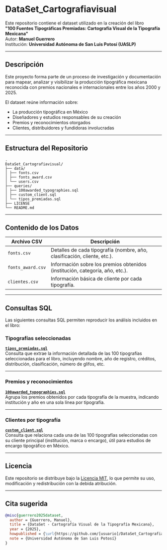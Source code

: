 # DataSet_Cartografiavisual
Este repositorio contiene el dataset utilizado en la creación del libro  
**"100 Fuentes Tipográficas Premiadas: Cartografía Visual de la Tipografía Mexicana"**  
Autor: **Manuel Guerrero**  
Institución: **Universidad Autónoma de San Luis Potosí (UASLP)**

---

## Descripción

Este proyecto forma parte de un proceso de investigación y documentación para mapear, analizar y visibilizar la producción tipográfica mexicana reconocida con premios nacionales e internacionales entre los años 2000 y 2025.

El dataset reúne información sobre:

- La producción tipográfica en México
- Diseñadores y estudios responsables de su creación
- Premios y reconocimientos otorgados
- Clientes, distribuidores y fundidoras involucradas

---

## Estructura del Repositorio
```
.
DataSet_Cartografiavisual/
├── data/
│ ├── fonts.csv
│ ├── fonts_award.csv
│ └── users.csv
├── queries/
│ ├── 100awarded_typographies.sql
│ ├── custom_client.sql
│ └── tipos_premiadas.sql
├── LICENSE
└── README.md
```
---

## Contenido de los Datos

| Archivo CSV     | Descripción                                                                 |
|-----------------|-----------------------------------------------------------------------------|
| `fonts.csv`     | Detalles de cada tipografía (nombre, año, clasificación, cliente, etc.).   |
| `fonts_award.csv` | Información sobre los premios obtenidos (institución, categoría, año, etc.). |
| `clientes.csv`     | Información básica de cliente por cada tipografía.  |

---

## Consultas SQL

Las siguientes consultas SQL permiten reproducir los análisis incluidos en el libro:

### Tipografías seleccionadas

**[`tipos_premiadas.sql`](queries/tipos_premiadas.sql)**  
Consulta que extrae la información detallada de las 100 tipografías seleccionadas para el libro, incluyendo nombre, año de registro, créditos, distribución, clasificación, número de glifos, etc.

---

### Premios y reconocimientos

**[`100awarded_typographies.sql`](queries/100awarded_typographies.sql)**  
Agrupa los premios obtenidos por cada tipografía de la muestra, indicando institución y año en una sola línea por tipografía.

---

### Clientes por tipografía

**[`custom_client.sql`](queries/custom_client.sql)**  
Consulta que relaciona cada una de las 100 tipografías seleccionadas con su cliente principal (institución, marca o encargo), útil para estudios de encargo tipográfico en México.

---

## Licencia

Este repositorio se distribuye bajo la [Licencia MIT](LICENSE), lo que permite su uso, modificación y redistribución con la debida atribución.

---

## Cita sugerida

```bibtex
@misc{guerrero2025dataset,
  author = {Guerrero, Manuel},
  title = {DataSet - Cartografía Visual de la Tipografía Mexicana},
  year = {2025},
  howpublished = {\url{https://github.com/[usuario]/DataSet_Cartografiavisual}},
  note = {Universidad Autónoma de San Luis Potosí}
}

